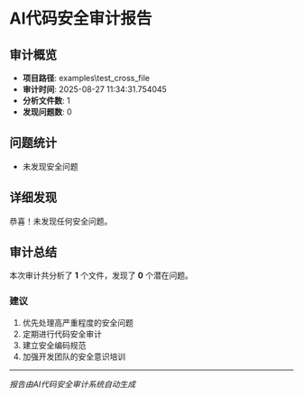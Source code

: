 # AI代码安全审计报告

## 审计概览

- **项目路径**: examples\test_cross_file
- **审计时间**: 2025-08-27 11:34:31.754045
- **分析文件数**: 1
- **发现问题数**: 0

## 问题统计

- 未发现安全问题

## 详细发现

恭喜！未发现任何安全问题。

## 审计总结

本次审计共分析了 **1** 个文件，发现了 **0** 个潜在问题。

### 建议

1. 优先处理高严重程度的安全问题
2. 定期进行代码安全审计
3. 建立安全编码规范
4. 加强开发团队的安全意识培训

---

*报告由AI代码安全审计系统自动生成*
